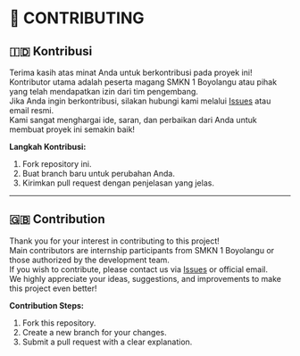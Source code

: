 # 📝 CONTRIBUTING

## 🇮🇩 Kontribusi

Terima kasih atas minat Anda untuk berkontribusi pada proyek ini!  
Kontributor utama adalah peserta magang SMKN 1 Boyolangu atau pihak yang telah mendapatkan izin dari tim pengembang.  
Jika Anda ingin berkontribusi, silakan hubungi kami melalui [Issues](https://github.com/klikada/pkl-2025-ghost-base-theme/issues) atau email resmi.  
Kami sangat menghargai ide, saran, dan perbaikan dari Anda untuk membuat proyek ini semakin baik!

**Langkah Kontribusi:**

1. Fork repository ini.
2. Buat branch baru untuk perubahan Anda.
3. Kirimkan pull request dengan penjelasan yang jelas.

---

## 🇬🇧 Contribution

Thank you for your interest in contributing to this project!  
Main contributors are internship participants from SMKN 1 Boyolangu or those authorized by the development team.  
If you wish to contribute, please contact us via [Issues](https://github.com/klikada/pkl-2025-ghost-base-theme/issues) or official email.  
We highly appreciate your ideas, suggestions, and improvements to make this project even better!

**Contribution Steps:**

1. Fork this repository.
2. Create a new branch for your changes.
3. Submit a pull request with a clear explanation.
